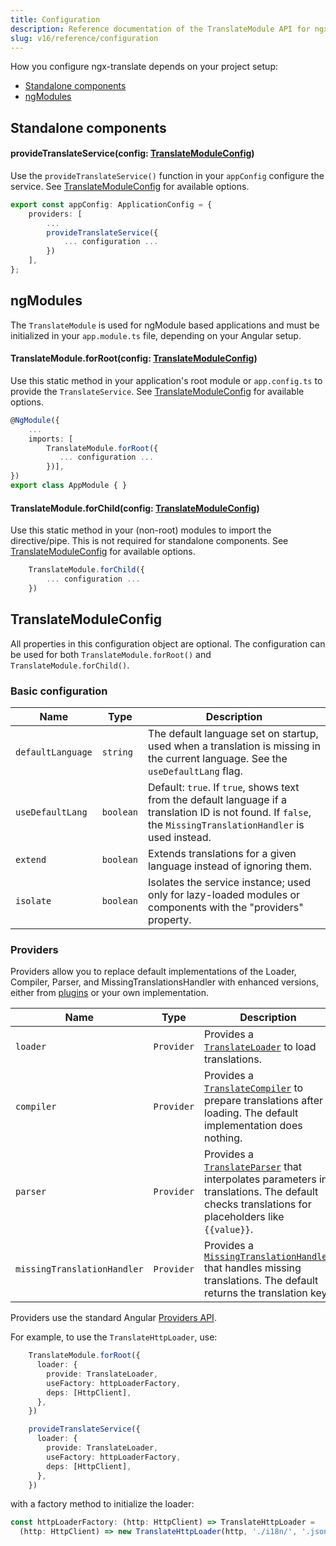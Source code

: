 ```yaml
---
title: Configuration
description: Reference documentation of the TranslateModule API for ngx-translate.
slug: v16/reference/configuration
---
```


How you configure ngx-translate depends on your project setup:

* [Standalone components](#standalone-components)
* [ngModules](#ngmodules)

## Standalone components

#### provideTranslateService(config: [TranslateModuleConfig](#translatemoduleconfig))

Use the `provideTranslateService()` function in your `appConfig`
configure the service. See [TranslateModuleConfig](#translatemoduleconfig) for available options.

```ts title="app.config.ts"
export const appConfig: ApplicationConfig = {
    providers: [
        ...
        provideTranslateService({
            ... configuration ...
        })
    ],
};
```

## ngModules

The `TranslateModule` is used for ngModule based applications and must be initialized in your `app.module.ts`
file, depending on your Angular setup.

#### TranslateModule.forRoot(config: [TranslateModuleConfig](#translatemoduleconfig))

Use this static method in your application's root module or `app.config.ts` to
provide the `TranslateService`. See [TranslateModuleConfig](#translatemoduleconfig) for available options.

```ts title="app.module.ts"
@NgModule({ 
    ...
    imports: [
        TranslateModule.forRoot({
           ... configuration ...
        })],
})
export class AppModule { }
```

#### TranslateModule.forChild(config: [TranslateModuleConfig](#translatemoduleconfig))

Use this static method in your (non-root) modules to import the directive/pipe.
This is not required for standalone components. See [TranslateModuleConfig](#translatemoduleconfig) for available options.

```ts title="sub.module.ts"
    TranslateModule.forChild({
        ... configuration ...
    })
```

## TranslateModuleConfig

All properties in this configuration object are optional. The configuration
can be used for both `TranslateModule.forRoot()` and `TranslateModule.forChild()`.

### Basic configuration

| Name               | Type      | Description                                                                                                                                                                      |
|--------------------|-----------|----------------------------------------------------------------------------------------------------------------------------------------------------------------------------------|
| `defaultLanguage`   | `string`  | The default language set on startup, used when a translation is missing in the current language. See the `useDefaultLang` flag.                                                  |
| `useDefaultLang`    | `boolean` | Default: `true`. If `true`, shows text from the default language if a translation ID is not found. If `false`, the `MissingTranslationHandler` is used instead.                  |
| `extend`            | `boolean` | Extends translations for a given language instead of ignoring them.                                                                                                              |
| `isolate`           | `boolean` | Isolates the service instance; used only for lazy-loaded modules or components with the "providers" property.                                                                     |

### Providers

Providers allow you to replace default implementations of the Loader, Compiler,
Parser, and MissingTranslationsHandler with enhanced versions, either from
[plugins](/v16/resources/plugins/) or your own implementation.

| Name                        | Type      | Description                                                                                                                                                                      |
|-----------------------------|-----------|----------------------------------------------------------------------------------------------------------------------------------------------------------------------------------|
| `loader`                    | `Provider`| Provides a [`TranslateLoader`](/v16/reference/translate-loader-api/) to load translations.                                                                                             |
| `compiler`                  | `Provider`| Provides a [`TranslateCompiler`](/v16/reference/translate-compiler-api/) to prepare translations after loading. The default implementation does nothing.                               |
| `parser`                    | `Provider`| Provides a [`TranslateParser`](/v16/reference/translate-parser-api/) that interpolates parameters in translations. The default checks translations for placeholders like `{{value}}`.   |
| `missingTranslationHandler` | `Provider`| Provides a [`MissingTranslationHandler`](/v16/reference/missing-translation-handler-api/) that handles missing translations. The default returns the translation key.                   |

Providers use the standard Angular [Providers API](https://angular.dev/guide/di/dependency-injection-providers).

For example, to use the `TranslateHttpLoader`, use:

```ts title="app.component.ts"
    TranslateModule.forRoot({
      loader: {
        provide: TranslateLoader,
        useFactory: httpLoaderFactory,
        deps: [HttpClient],
      },
    })
```

```ts title="app.config.ts"
    provideTranslateService({
      loader: {
        provide: TranslateLoader,
        useFactory: httpLoaderFactory,
        deps: [HttpClient],
      },
    })
```

with a factory method to initialize the loader:

```ts
const httpLoaderFactory: (http: HttpClient) => TranslateHttpLoader = 
  (http: HttpClient) => new TranslateHttpLoader(http, './i18n/', '.json');
```
